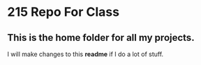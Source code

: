 # 215 Repo For Class

## This is the home folder for all my projects.

I will make changes to this **readme** if I do a lot of stuff.
